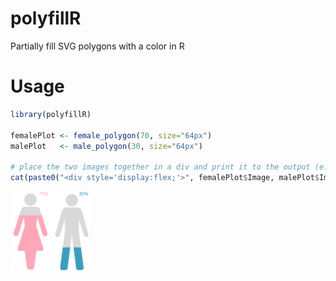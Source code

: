 # polyfillR
Partially fill SVG polygons with a color in R

# Usage

```r
library(polyfillR)

femalePlot <- female_polygon(70, size="64px")
malePlot   <- male_polygon(30, size="64px")

# place the two images together in a div and print it to the output (e.g., knitr document)
cat(paste0("<div style='display:flex;'>", femalePlot$Image, malePlot$Image, "</div>"))
```

<div style="display:flex;">
<img src="female.svg" width="64px">
<img src="male.svg" width="64px">
</div>
